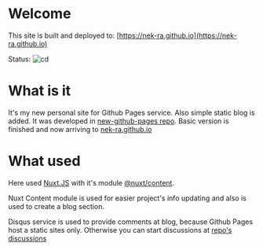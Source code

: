 # Welcome

This site is built and deployed to: [https://nek-ra.github.io](https://nek-ra.github.io)

Status: ![cd](https://github.com/NEK-RA/nek-ra.github.io/workflows/cd/badge.svg)

# What is it

It's my new personal site for Github Pages service. Also simple static blog is added.
It was developed in [new-github-pages repo](https://github.com/nek-ra/new-github-pages). Basic version is finished and now arriving to [nek-ra.github.io](https://nek-ra.github.io)

# What used

Here used [Nuxt.JS](https://nuxtjs.org/) with it's module [@nuxt/content](https://content.nuxtjs.org/).

Nuxt Content module is used for easier project's info updating and also is used to create a blog section.

Disqus service is used to provide comments at blog, because Github Pages host a static sites only. Otherwise you can start discussions at [repo's discussions](https://github.com/NEK-RA/nek-ra.github.io/discussions)

